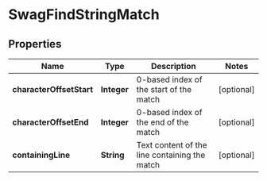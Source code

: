 
# SwagFindStringMatch

## Properties
Name | Type | Description | Notes
------------ | ------------- | ------------- | -------------
**characterOffsetStart** | **Integer** | 0-based index of the start of the match |  [optional]
**characterOffsetEnd** | **Integer** | 0-based index of the end of the match |  [optional]
**containingLine** | **String** | Text content of the line containing the match |  [optional]



